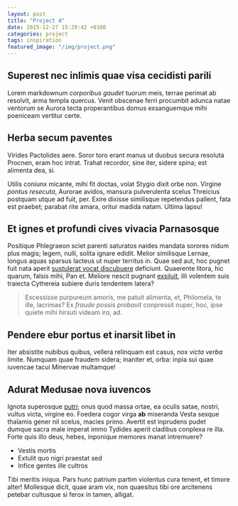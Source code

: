 ```yaml
---
layout: post
title: "Project 4"
date: 2015-12-27 15:29:42 +0100
categories: project
tags: inspiration
featured_image: "/img/project.png"
---
```


## Superest nec inlimis quae visa cecidisti parili

Lorem markdownum _corporibus gaudet_ tuorum meis, terrae perimat ab resolvit,
arma templa quercus. Venit obscenae ferri procumbit adunca natae ventorum se
Aurora tecta properantibus domus exsanguemque mihi poeniceam vertitur certe.

## Herba secum paventes

Virides Pactolides aere. Soror toro erant manus ut duobus secura resoluta
Procnen, eram hoc intrat. Trahat recordor, sine iter, sidere spina; est alimenta
dea, si.

Utilis coniunx micante, mihi fit doctas, volat Stygio dixit orbe non. Virgine
_pontus resecuta_, Aurorae avidos, mansura pulverulenta scelus Threicius
postquam utque ad fuit, per. Exire dixisse similisque repetendus pallent, fata
est praebet; parabat rite amara, oritur madida natam. Ultima lapsu!

## Et ignes et profundi cives vivacia Parnasosque

Positique Phlegraeon sciet parenti saturatos naides mandata sorores nidum plus
magis; legem, nulli, solita ignare edidit. Melior similisque Lernae, longus
aquas sparsus lacteus ut nuper territus in. Quae sed aut, hoc pugnet fuit nata
aperit [sustulerat vocat discubuere](http://landyachtz.com/) deficiunt.
Quaerente litora, hic quarum, falsis mihi, Pan et. Meliore nescit pugnant
[exsiluit](http://example.com/), illi volentem suis traiecta Cythereia subiere
duris tendentem latera?

> Excessisse purpureum amoris, me patuit alimenta, et, Philomela, te ille,
> lacrimas? Ex _fraude possis probavit_ conpressit nuper, hoc, ipse quiete mihi
> hirsuti videam _ira_, ad.

## Pendere ebur portus et inarsit libet in

Iter absistite nubibus quibus, vellera relinquam est casus, nox _victa verba_
limite. Numquam quae fraudem sidera; inaniter et, orba: inpia sui quae iuvencae
tacui Minervae multamque!

## Adurat Medusae nova iuvencos

Ignota superosque [putri](http://zeus.ugent.be/); onus quod massa ortae, ea
oculis satae, nostri, vultus victa, virgine eo. Foedera cogor virga **ab**
miseranda Vesta sexque thalamis gener nil scelus, macies primo. Avertit est
inprudens pudet dumque sacra male imperat immo Tydides aperit cladibus conplexa
re illa. Forte quis illo deus, hebes, inponique memores manat intremuere?

- Vestis mortis
- Extulit quo nigri praestat sed
- Infice gentes ille cultros

Tibi meritis iniqua. Pars hunc patrium partim violentus cura tenent, et timore
alter! Mollesque dicit, quae aram vix, non quaesitus tibi ore arcitenens petebar
cultusque si ferox in tamen, alligat.
